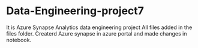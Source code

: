 # Data-Engineering-project7
It is Azure Synapse Analytics data engineering project
All files added in the files folder.
Createrd Azure synapse in azure portal and made changes in notebook.

